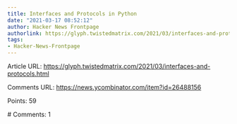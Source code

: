```yaml
---
title: Interfaces and Protocols in Python
date: "2021-03-17 08:52:12"
author: Hacker News Frontpage
authorlink: https://glyph.twistedmatrix.com/2021/03/interfaces-and-protocols.html
tags:
- Hacker-News-Frontpage
---
```


<p>Article URL: <a href="https://glyph.twistedmatrix.com/2021/03/interfaces-and-protocols.html">https://glyph.twistedmatrix.com/2021/03/interfaces-and-protocols.html</a></p>
<p>Comments URL: <a href="https://news.ycombinator.com/item?id=26488156">https://news.ycombinator.com/item?id=26488156</a></p>
<p>Points: 59</p>
<p># Comments: 1</p>
